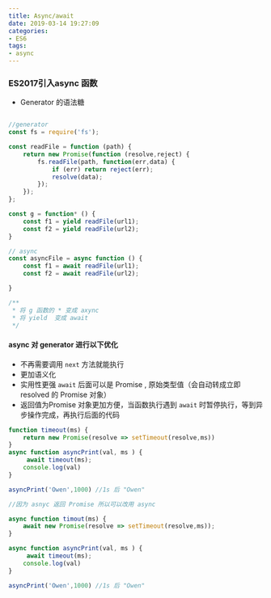```yaml
---
title: Async/await
date: 2019-03-14 19:27:09
categories:
- ES6
tags: 
- async
---
```


### ES2017引入async 函数
- Generator 的语法糖

```javascript

//generator
const fs = require('fs');

const readFile = function (path) {
    return new Promise(function (resolve,reject) {
        fs.readFile(path, function(err,data) {
            if (err) return reject(err);
            resolve(data);
        });
    });
};

const g = function* () {
    const f1 = yield readFile(url1);
    const f2 = yield readFile(url2);
}

// async
const asyncFile = async function () {
    const f1 = await readFile(url1);
    const f2 = await readFile(url2);

}

/**
 * 将 g 函数的 * 变成 axync
 * 将 yield  变成 await 
 */

```

#### async  对  generator 进行以下优化

- 不再需要调用 `next` 方法就能执行
- 更加语义化
- 实用性更强 `await` 后面可以是 Promise , 原始类型值（会自动转成立即 resolved 的 Promise 对象）
- 返回值为Promise 对象更加方便，<label>当函数执行遇到 `await` 时暂停执行，等到异步操作完成，再执行后面的代码</label>

```javascript
function timeout(ms) {
    return new Promise(resolve => setTimeout(resolve,ms))
}
async function asyncPrint(val, ms ) {
     await timeout(ms);
    console.log(val)
}

asyncPrint('Owen',1000) //1s 后 "Owen"

//因为 asnyc 返回 Promise 所以可以改用 async

async function timout(ms) {
    await new Promise(resolve => setTimeout(resolve,ms));
}

async function asyncPrint(val, ms ) {
     await timeout(ms);
    console.log(val)
}

asyncPrint('Owen',1000) //1s 后 "Owen"